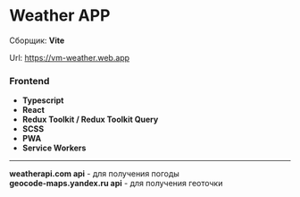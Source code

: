 # Weather APP

Сборщик: **Vite**

Url: https://vm-weather.web.app

### Frontend
- **Typescript**
- **React**
- **Redux Toolkit / Redux Toolkit Query**
- **SCSS**
- **PWA**
- **Service Workers**

***
**weatherapi.com api** - для получения погоды<br/>
**geocode-maps.yandex.ru api** - для получения геоточки